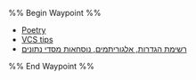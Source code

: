 %% Begin Waypoint %%
- [Poetry](./Poetry.md)
- [VCS tips](./VCS%20tips.md)
- [רשימת הגדרות, אלגוריתמים, נוסחאות מסדי נתונים](./%D7%A8%D7%A9%D7%99%D7%9E%D7%AA%20%D7%94%D7%92%D7%93%D7%A8%D7%95%D7%AA,%20%D7%90%D7%9C%D7%92%D7%95%D7%A8%D7%99%D7%AA%D7%9E%D7%99%D7%9D,%20%D7%A0%D7%95%D7%A1%D7%97%D7%90%D7%95%D7%AA%20%D7%9E%D7%A1%D7%93%D7%99%20%D7%A0%D7%AA%D7%95%D7%A0%D7%99%D7%9D.md)

%% End Waypoint %%
